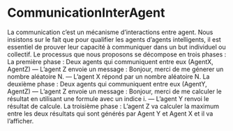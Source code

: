 # CommunicationInterAgent
La communication c’est un mécanisme d’interactions entre agent. Nous insistons sur le fait que pour qualifier les agents d’agents intelligents, il est essentiel de prouver leur capacité à communiquer dans un but individuel ou collectif.
Le processus que nous proposons se décompose en trois phases :
  La première phase : Deux agents qui communiquent entre eux (AgentX, AgentZ)
    — L’agent Z envoie un message : Bonjour, merci de me génerer un nombre aléatoire N.
    — L’agent X répond par un nombre aléatoire N.
  La deuxième phase : Deux agents qui communiquent entre eux (AgentY, AgentZ)
    — L’agent Z envoie un message : Bonjour, merci de me calculer le résultat en utilisant
    une formule avec un indice i.
    — L’agent Y renvoi le résultat de calcule.
  La troisième phase : L’agent Z va calculer la maximum entre les deux résultats qui
  sont générés par Agent Y et Agent X et il va l’afficher.
